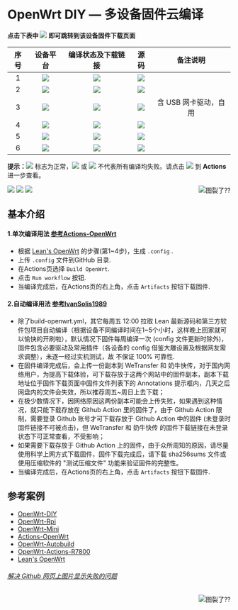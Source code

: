 
OpenWrt DIY — 多设备固件云编译
======================


<p align="center"></p>

**点击下表中 [![](https://img.shields.io/badge/设备-passing-32CD32.svg)](https://github.com/dreamskr/OpenWrt-DIY/actions) 即可跳转到该设备固件下载页面** 

|    序号   |     设备平台     |   编译状态及下载链接 |   源码   | 备注说明   |
| :-----------------: | :-------------: |:-----------------: | :-----------------: |  :-----------------: | 
| 1 |   [![](https://img.shields.io/badge/OpenWrt-x86_64_(64位)-FFFFFF.svg)](https://github.com/dreamskr/OpenWrt-Autobuild/blob/main/.github/workflows/build-x86_64-lean-openwrt.yml)    | [![](https://github.com/dreamskr/OpenWrt-Autobuild/workflows/Build%20x86_64%20Lean's%20OpenWrt/badge.svg)](https://github.com/dreamskr/OpenWrt-Autobuild/actions?query=workflow:"Build+x86_64+Lean's+OpenWrt") |[![](https://img.shields.io/badge/Lean-源码-orange.svg)](https://github.com/coolsnowwolf/lede) |  |  
| 2 |    [![](https://img.shields.io/badge/OpenWrt-x86_(32位)-FFFFFF.svg)](https://github.com/dreamskr/OpenWrt-Autobuild/blob/main/.github/workflows/build-x86_generic-lean-openwrt.yml)     |[![](https://github.com/dreamskr/OpenWrt-Autobuild/workflows/Build%20x86_generic%20Lean's%20OpenWrt/badge.svg)](https://github.com/dreamskr/OpenWrt-Autobuild/actions?query=workflow:"Build+x86_generic+Lean's+OpenWrt") |[![](https://img.shields.io/badge/Lean-源码-orange.svg)](https://github.com/coolsnowwolf/lede) | | 
| 3 |    [![](https://img.shields.io/badge/OpenWrt-树莓派_2B-FFFFFF.svg)](https://github.com/dreamskr/OpenWrt-Autobuild/blob/main/.github/workflows/build-rpi2-lean-openwrt.yml)    | [![](https://github.com/dreamskr/OpenWrt-Autobuild/workflows/Build%20RaspBerryPi2%20lean's%20OpenWrt/badge.svg)](https://github.com/dreamskr/OpenWrt-Autobuild/actions?query=workflow:"Build+RaspBerryPi2+lean's+OpenWrt")  |[![](https://img.shields.io/badge/Lean-源码-orange.svg)](https://github.com/dreamskr/OpenWrt-Autobuild/actions/workflows/build-rpi2-lean-openwrt.yml)  | 含 USB 网卡驱动，自用 |
| 4|     [![](https://img.shields.io/badge/OpenWrt-网件_wndr3800-FFFFFF.svg)](https://github.com/dreamskr/OpenWrt-Autobuild/blob/main/.github/workflows/build-wndr3800-lean-openwrt.yml)   | [![](https://github.com/dreamskr/OpenWrt-Autobuild/workflows/Build%20wndr3800%20Lean's%20OpenWrt/badge.svg)](https://github.com/dreamskr/OpenWrt-Autobuild/actions?query=workflow:"Build+wndr3800+Lean's+OpenWrt")  |[![](https://img.shields.io/badge/Lean-源码-orange.svg)](https://github.com/coolsnowwolf/lede) |   |
| 5|     [![](https://img.shields.io/badge/OpenWrt-玩客云-FFFFFF.svg)](https://github.com/dreamskr/OpenWrt-Autobuild/blob/main/.github/workflows/build-onecloud-lean-openwrt.yml)   | [![](https://github.com/dreamskr/OpenWrt-Autobuild/workflows/build%20onecloud%20lean's%20openwrt/badge.svg)](https://github.com/dreamskr/OpenWrt-Autobuild/actions?query=workflow:"build+onecloud+lean's+openwrt")  |[![](https://img.shields.io/badge/Lean-源码-orange.svg)](https://github.com/coolsnowwolf/lede) |   |
| 6|     [![](https://img.shields.io/badge/OpenWrt-红米AC2100-FFFFFF.svg)](https://github.com/dreamskr/OpenWrt-Autobuild/blob/main/.github/workflows/build-redmi-ac2100-lean-openwrt.yml)   | [![](https://github.com/dreamskr/OpenWrt-Autobuild/workflows/Build%20Netgear%20wndr3800%20lean's%20OpenWrt/badge.svg)](https://github.com/dreamskr/OpenWrt-Autobuild/actions?query=workflow:"build+Remdi+AC2100+Lean's+openwrt")  |[![](https://img.shields.io/badge/Lean-源码-orange.svg)](https://github.com/coolsnowwolf/lede) |   |

**提示：**[![](https://img.shields.io/badge/设备-passing-32CD32.svg)](https://github.com/dreamskr/OpenWrt-Autobuild/actions) 标志为正常，[![](https://img.shields.io/badge/设备-failing-DC143C.svg)](https://github.com/dreamskr/OpenWrt-DIY/actions) 或 [![](https://img.shields.io/badge/设备-no_status-A9A9A9.svg)](https://github.com/dreamskr/OpenWrt-DIY/actions) 不代表所有编译均失败。请点击 [![](https://img.shields.io/badge/设备-状态-32CD32.svg)](https://github.com/dreamskr/OpenWrt-DIY/actions) 到 **Actions** 进一步查看。

<a href="#readme">
    <img src="https://img.shields.io/badge/-返回顶部-orange.svg" alt="图裂了??" title="返回顶部" align="right"/>
</a>
 
![](https://github.com/hyird/Action-Openwrt/workflows/Openwrt-AutoBuild/badge.svg)
![](https://img.shields.io/github/downloads/hyird/Action-Openwrt/total)
![](https://img.shields.io/github/v/release/hyird/Action-Openwrt)


## 基本介绍

#### 1.单次编译用法 [参考Actions-OpenWrt](https://github.com/P3TERX/Actions-OpenWrt)
- 根据 [Lean's OpenWrt](https://github.com/coolsnowwolf/lede) 的步骤(第1~4步)，生成 `.config` . 
- 上传 `.config` 文件到GitHub 目录.
- 在Actions页选择 `Build OpenWrt`.
- 点击 `Run workflow` 按钮.
- 当编译完成后，在Actions页的右上角，点击 `Artifacts` 按钮下载固件.

#### 2.自动编译用法 [参考IvanSolis1989](https://github.com/IvanSolis1989/OpenWrt-DIY)
- 除了build-openwrt.yml，其它每周五 12:00 拉取 Lean 最新源码和第三方软件包项目自动编译（根据设备不同编译时间在1~5个小时，这样晚上回家就可以愉快的开刷啦），默认情况下固件每周编译一次 (config 文件更新时除外)，固件包含必要驱动及常用插件（各设备的 config 借鉴大雕设置及根据网友需求调整），未逐一经过实机测试，故 不保证 100% 可靠性. 
- 在固件编译完成后，会上传一份副本到 WeTransfer 和 奶牛快传，对于国内网络用户，为提高下载体验，可下载存放于这两个网站中的固件副本，副本下载地址位于固件下载页面中固件文件列表下的 Annotations 提示框内，几天之后网盘内的文件会失效，所以推荐周五~周日上去下载；
- 在极少数情况下，因网络原因这两份副本可能会上传失败，如果遇到这种情况，就只能下载存放在 Github Action 里的固件了，由于 Github Action 限制，需要登录 Github 账号才可下载存放于 Github Action 中的固件 (未登录时固件链接不可被点击)，但 WeTransfer 和 奶牛快传 的固件下载链接在未登录状态下可正常查看，不受影响；
- 如果需要下载存放于 Github Action 上的固件，由于众所周知的原因，请尽量使用科学上网方式下载固件，固件下载完成后，请下载 sha256sums 文件或使用压缩软件的 "测试压缩文件" 功能来验证固件的完整性。
- 当编译完成后，在Actions页的右上角，点击 `Artifacts` 按钮下载固件.


## 参考案例
 
- [OpenWrt-DIY](https://github.com/IvanSolis1989/OpenWrt-DIY)
- [OpenWrt-Rpi](https://github.com/SuLingGG/OpenWrt-Rpi)
- [OpenWrt-Mini](https://github.com/SuLingGG/OpenWrt-Mini)
- [Actions-OpenWrt](https://github.com/MrH723/Actions-OpenWrt)
- [OpenWrt-Autobuild](https://github.com/vgist/OpenWrt-Autobuild)
- [OpenWrt-Actions-R7800](https://github.com/ClayMoreBoy/OpenWrt-Actions-R7800)
- [Lean's OpenWrt](https://github.com/coolsnowwolf/lede)



###### [解决 Github 网页上图片显示失败的问题](https://blog.csdn.net/qq_38232598/article/details/91346392)

<a href="#readme">
    <img src="https://img.shields.io/badge/-返回顶部-orange.svg" alt="图裂了??" title="返回顶部" align="right"/>
</a>

